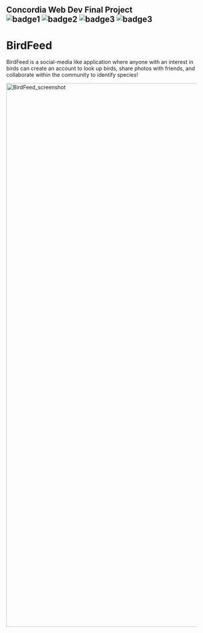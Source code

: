 ## Concordia Web Dev Final Project <br> ![badge1](https://img.shields.io/badge/Front--end-React-blue) ![badge2](https://img.shields.io/badge/Back--end-Node.js-green) ![badge3](https://img.shields.io/badge/MongoDB-important) ![badge3](https://img.shields.io/badge/Styled--Components-yellow)

# BirdFeed

<p> BirdFeed is a social-media like application where anyone with an interest in birds can create an account to look up birds, share photos with friends, and collaborate within the community to identify species! <p>
  
<img width="1440" alt="BirdFeed_screenshot" src="https://user-images.githubusercontent.com/122415068/231347985-6c1b8834-7d24-4d0a-89d5-bd6d29354be5.png">
